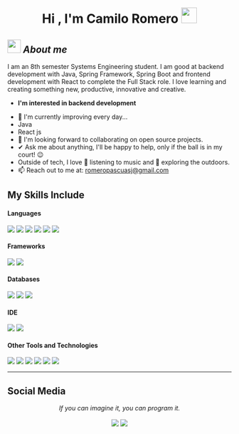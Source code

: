 <h1 align="center">Hi , I'm Camilo Romero <img src="https://media.giphy.com/media/hvRJCLFzcasrR4ia7z/giphy.gif" width="35"></h1>

## <img src="https://media.giphy.com/media/ObNTw8Uzwy6KQ/giphy.gif" width="30px">&nbsp;***About me***

I am an 8th semester Systems Engineering student. I am good at backend development with Java, Spring Framework, Spring Boot and frontend development with React to complete the Full Stack role. I love learning and creating something new, productive, innovative and creative.

* **I'm interested in backend development**
- 🌱 I'm currently improving every day...
- Java
- React js
- 👯 I'm looking forward to collaborating on open source projects.
- ✔ Ask me about anything, I'll be happy to help, only if the ball is in my court! 😉<br>
- Outside of tech, I love 🎵 listening to music and 🌴 exploring the outdoors.
- 📫 Reach out to me at: <a href="bhargavi.kurukunda@students.iiit.ac.in">romeropascuasj@gmail.com</a>

## My Skills Include

<h4> Languages </h4>
<span> 
  <img src="https://img.shields.io/badge/HTML5-E34F26?style=for-the-badge&logo=html5&logoColor=white">
  <img src="https://img.shields.io/badge/CSS3-1572B6?style=for-the-badge&logo=css3&logoColor=white">
  <img src="https://img.shields.io/badge/JavaScript-F7DF1E?style=for-the-badge&logo=javascript&logoColor=black">
  <img src="https://img.shields.io/badge/react-%2320232a.svg?style=for-the-badge&logo=react&logoColor=%2361DAFB">
  <img src="https://img.shields.io/badge/Java-FF0000?style=for-the-badge&logo=java&logoColor=white&color=white">
  <img src="https://img.shields.io/badge/Spring%20Boot-6DB33F?style=for-the-badge&logo=springboot&logoColor=white">
</span>

<h4> Frameworks </h4>
<span>
  <img src="https://img.shields.io/badge/Bootstrap-563D7C?style=for-the-badge&logo=bootstrap&logoColor=white">
  <img src="https://img.shields.io/badge/Spring-6DB33F?style=for-the-badge&logo=spring&logoColor=white">
</span>

<h4> Databases </h4>
<span>
  <img src="https://img.shields.io/badge/mysql-4479A1.svg?style=for-the-badge&logo=mysql&logoColor=white">
  <img src="https://img.shields.io/badge/postgresql-%23316192.svg?style=for-the-badge&logo=postgresql&logoColor=white">
  <img src="https://img.shields.io/badge/MongoDB-%234ea94b.svg?style=for-the-badge&logo=mongodb&logoColor=white">
</span>

<h4> IDE </h4>
<span>
<img src="https://img.shields.io/badge/Visual_Studio_Code-0078D4?style=for-the-badge&logo=visual%20studio%20code&logoColor=white">
<img src="https://img.shields.io/badge/IntelliJ_IDEA-000000?style=for-the-badge&logo=intellijidea&logoColor=white">

<h4> Other Tools and Technologies </h4>
<span>
  <img src="https://img.shields.io/badge/AWS-FF9900?style=for-the-badge&logo=amazonaws&logoColor=white">
  <img src="https://img.shields.io/badge/-Docker-fff?style=for-the-badge&logo=Docker">
  <img src="https://img.shields.io/badge/JWT-black?style=for-the-badge&logo=JSON%20web%20tokens">
  <img src="https://img.shields.io/badge/Git-F05032?style=for-the-badge&logo=git&logoColor=white">
  <img src="https://img.shields.io/badge/Postman-FFFFFF?style=for-the-badge&logo=postman&logoColor=orange">
  <img src="https://img.shields.io/badge/Xampp-F37623?style=for-the-badge&logo=xampp&logoColor=white">

</span>


<hr>

## Social Media
<p align="center">
   <i>If you can imagine it, you can program it.</i>
   <br>
<br>	
<a target="_blank" href="www.linkedin.com/in/juanromero-dev"><img src="https://img.shields.io/badge/linkedin-%230077B5.svg?style=for-the-badge&logo=linkedin&logoColor=whitee"></img></a>
<a target="_blank" href="mailto:romeropascuasj@gmail.com"><img src="https://img.shields.io/badge/-Gmail-D14836?style=for-the-badge&logo=Gmail&logoColor=white"></img></a>
<br>
</p>


